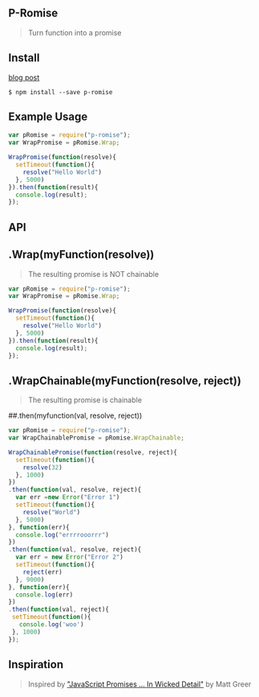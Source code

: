 ## P-Romise
> Turn function into a promise

## Install

[blog post](http://www.mattgreer.org/articles/promises-in-wicked-detail/)
```
$ npm install --save p-romise
```

## Example Usage 
```javascript
var pRomise = require("p-romise");
var WrapPromise = pRomise.Wrap;

WrapPromise(function(resolve){
  setTimeout(function(){
    resolve("Hello World")
  }, 5000)
}).then(function(result){
  console.log(result);
});
```

## API

## .Wrap(myFunction(resolve))
> The resulting promise is NOT chainable

```javascript
var pRomise = require("p-romise");
var WrapPromise = pRomise.Wrap;

WrapPromise(function(resolve){
  setTimeout(function(){
    resolve("Hello World")
  }, 5000)
}).then(function(result){
  console.log(result);
});
```

## .WrapChainable(myFunction(resolve, reject))
> The resulting promise is chainable

##.then(myfunction(val, resolve, reject))

```javascript
var pRomise = require("p-romise");
var WrapChainablePromise = pRomise.WrapChainable;

WrapChainablePromise(function(resolve, reject){
  setTimeout(function(){
    resolve(32)
  }, 1000)
})
.then(function(val, resolve, reject){
  var err =new Error("Error 1")
  setTimeout(function(){
    resolve("World")
  }, 5000)
}, function(err){
  console.log("errrrooorrr")
})
.then(function(val, resolve, reject){
  var err = new Error("Error 2")
  setTimeout(function(){
    reject(err)
  }, 9000)
}, function(err){
  console.log(err)
})
.then(function(val, reject){
 setTimeout(function(){
   console.log('woo')
 }, 1000)
});
```

## Inspiration
> Inspired by ["JavaScript Promises ... In Wicked Detail"](http://www.mattgreer.org/articles/promises-in-wicked-detail/) by Matt Greer
